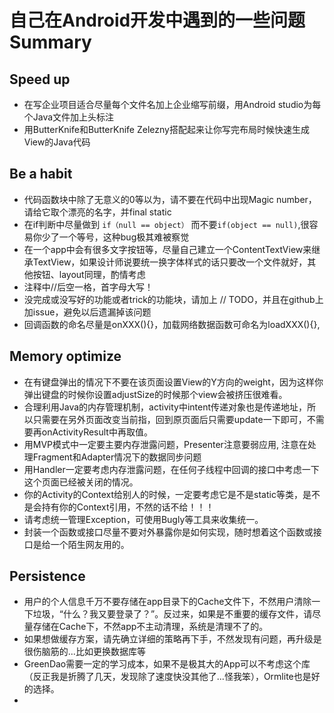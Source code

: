 # 自己在Android开发中遇到的一些问题Summary

## Speed up
- 在写企业项目适合尽量每个文件名加上企业缩写前缀，用Android studio为每个Java文件加上头标注
- 用ButterKnife和ButterKnife Zelezny搭配起来让你写完布局时候快速生成View的Java代码


## Be a habit
- 代码函数块中除了无意义的0等以为，请不要在代码中出现Magic number，请给它取个漂亮的名字，并final static
- 在if判断中尽量做到 `if（null == object）` 而不要`if(object == null)`,很容易你少了一个等号，这种bug极其难被察觉
- 在一个app中会有很多文字按钮等，尽量自己建立一个ContentTextView来继承TextView，如果设计师说要统一换字体样式的话只要改一个文件就好，其他按钮、layout同理，酌情考虑
- 注释中//后空一格，首字母大写！
- 没完成或没写好的功能或者trick的功能块，请加上 // TODO，并且在github上加issue，避免以后遗漏掉该问题
- 回调函数的命名尽量是onXXX(){}，加载网络数据函数可命名为loadXXX(){},

## Memory optimize
- 在有键盘弹出的情况下不要在该页面设置View的Y方向的weight，因为这样你弹出键盘的时候你设置adjustSize的时候那个view会被挤压很难看。
- 合理利用Java的内存管理机制，activity中intent传递对象也是传递地址，所以只需要在另外页面改变当前指，回到原页面后只需要update一下即可，不需要再onActivityResult中再取值。
- 用MVP模式中一定要主要内存泄露问题，Presenter注意要弱应用, 注意在处理Fragment和Adapter情况下的数据同步问题
- 用Handler一定要考虑内存泄露问题，在任何子线程中回调的接口中考虑一下这个页面已经被关闭的情况。
- 你的Activity的Context给别人的时候，一定要考虑它是不是static等类，是不是会持有你的Context引用，不然的话不给！！！
- 请考虑统一管理Exception，可使用Bugly等工具来收集统一。
- 封装一个函数或接口尽量不要对外暴露你是如何实现，随时想着这个函数或接口是给一个陌生网友用的。


## Persistence
- 用户的个人信息千万不要存储在app目录下的Cache文件下，不然用户清除一下垃圾，“什么？我又要登录了？”。反过来，如果是不重要的缓存文件，请尽量存储在Cache下，不然app不主动清理，系统是清理不了的。
- 如果想做缓存方案，请先确立详细的策略再下手，不然发现有问题，再升级是很伤脑筋的...比如更换数据库等
- GreenDao需要一定的学习成本，如果不是极其大的App可以不考虑这个库（反正我是折腾了几天，发现除了速度快没其他了...怪我笨），Ormlite也是好的选择。
- 


